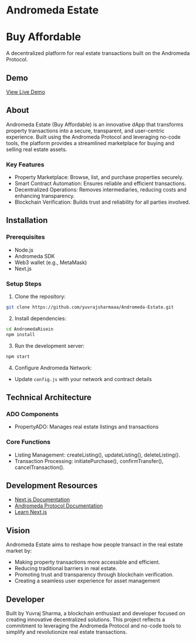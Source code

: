 # Andromeda Estate
 
# Buy Affordable

A decentralized platform for real estate transactions built on the Andromeda Protocol.

## Demo
[View Live Demo](https://embeddables.testnet.andromedaprotocol.io/galileo-4/Restate)

## About
Andromeda Estate (Buy Affordable) is an innovative dApp that transforms property transactions into a secure, transparent, and user-centric experience. Built using the Andromeda Protocol and leveraging no-code tools, the platform provides a streamlined marketplace for buying and selling real estate assets.

### Key Features
- Property Marketplace: Browse, list, and purchase properties securely.
- Smart Contract Automation: Ensures reliable and efficient transactions.
- Decentralized Operations: Removes intermediaries, reducing costs and enhancing transparency.
- Blockchain Verification: Builds trust and reliability for all parties involved.


## Installation

### Prerequisites
- Node.js
- Andromeda SDK
- Web3 wallet (e.g., MetaMask)
- Next.js

### Setup Steps

1. Clone the repository:
```bash
git clone https://github.com/yuvrajsharmaaa/Andromeda-Estate.git

```

2. Install dependencies:
```bash
cd AndromedaRisein
npm install
```

3. Run the development server:
```bash
npm start
```

4. Configure Andromeda Network:
- Update `config.js` with your network and contract details

## Technical Architecture

### ADO Components
- PropertyADO: Manages real estate listings and transactions

### Core Functions
- Listing Management: createListing(), updateListing(), deleteListing().
- Transaction Processing: initiatePurchase(), confirmTransfer(), cancelTransaction().

## Development Resources

- [Next.js Documentation](https://nextjs.org/docs)
- [Andromeda Protocol Documentation](https://docs.andromedaprotocol.io/)
- [Learn Next.js](https://nextjs.org/learn)

## Vision
Andromeda Estate aims to reshape how people transact in the real estate market by:

- Making property transactions more accessible and efficient.
- Reducing traditional barriers in real estate.
- Promoting trust and transparency through blockchain verification.
- Creating a seamless user experience for asset management

## Developer
Built by Yuvraj Sharma, a blockchain enthusiast and developer focused on creating innovative decentralized solutions. This project reflects a commitment to leveraging the Andromeda Protocol and no-code tools to simplify and revolutionize real estate transactions.
